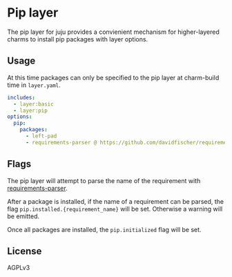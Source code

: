 # Pip layer

The pip layer for juju provides a convienient mechanism for
higher-layered charms to install pip packages with layer
options.

## Usage

At this time packages can only be specified to the pip layer
at charm-build time in `layer.yaml`.

```yaml
includes:
  - layer:basic
  - layer:pip
options:
  pip:
    packages:
      - left-pad
      - requirements-parser @ https://github.com/davidfischer/requirements-parser.git
```

## Flags

The pip layer will attempt to parse the name of the requirement with 
[requirements-parser](https://github.com/davidfischer/requirements-parser).

After a package is installed, if the name of a requirement can be parsed, the flag `pip.installed.{requirement_name}` will be set. Otherwise a warning will be emitted.

Once all packages are installed, the `pip.initialized` flag will be set.

## License

AGPLv3
